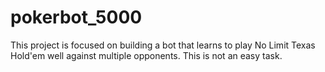 pokerbot_5000
=============
This project is focused on building a bot that learns to play No Limit Texas Hold'em well against multiple opponents.  This is not an easy task.
